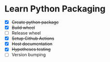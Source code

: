 # Learn Python Packaging

- [x] ~~Create python package~~
- [x] ~~Build wheel~~
- [ ] Release wheel
- [x] ~~Setup Github Actions~~
- [x] ~~Host documentation~~
- [x] ~~Hypotheses testing~~
- [ ] Version bumping
